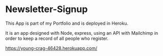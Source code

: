 # Newsletter-Signup

This App is part of my Portfolio and is deployed in Heroku.

It is an app designed with Node, express, using an API with Mailchimp in order to keep a record of all people who register.

https://young-crag-46428.herokuapp.com/
